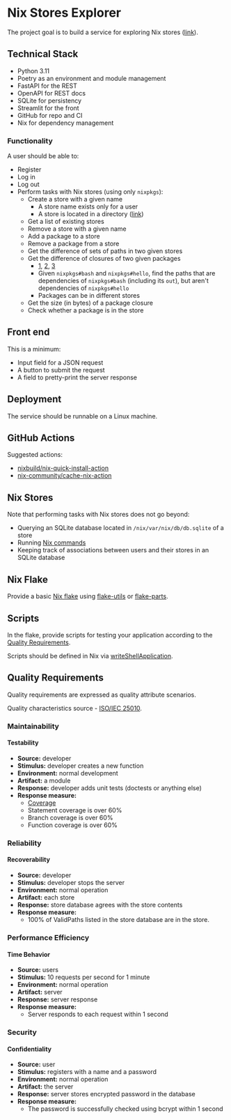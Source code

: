 # Nix Stores Explorer

The project goal is to build a service for exploring Nix stores ([link](https://nixos.org/)).

## Technical Stack

- Python 3.11
- Poetry as an environment and module management
- FastAPI for the REST
- OpenAPI for REST docs
- SQLite for persistency
- Streamlit for the front
- GitHub for repo and CI
- Nix for dependency management

### Functionality

A user should be able to:

- Register
- Log in
- Log out
- Perform tasks with Nix stores (using only `nixpkgs`):
  - Create a store with a given name
    - A store name exists only for a user
    - A store is located in a directory ([link](https://nixos.org/manual/nix/unstable/command-ref/new-cli/nix3-path-info))
  - Get a list of existing stores
  - Remove a store with a given name
  - Add a package to a store
  - Remove a package from a store
  - Get the difference of sets of paths in two given stores
  - Get the difference of closures of two given packages
    - [1](https://zero-to-nix.com/concepts/closures), [2](https://nixos.org/manual/nix/unstable/command-ref/new-cli/nix3-path-info), [3](https://nixos.org/manual/nix/unstable/command-ref/new-cli/nix3-derivation-show)
    - Given `nixpkgs#bash` and `nixpkgs#hello`, find the paths that are dependencies of `nixpkgs#bash` (including its `out`), but aren't dependencies of `nixpkgs#hello`
    - Packages can be in different stores
  - Get the size (in bytes) of a package closure
  - Check whether a package is in the store

## Front end

This is a minimum:

- Input field for a JSON request
- A button to submit the request
- A field to pretty-print the server response

## Deployment

The service should be runnable on a Linux machine.

## GitHub Actions

Suggested actions:

- [nixbuild/nix-quick-install-action](https://github.com/nixbuild/nix-quick-install-action)
- [nix-community/cache-nix-action](https://github.com/nix-community/cache-nix-action)

## Nix Stores

Note that performing tasks with Nix stores does not go beyond:

- Querying an SQLite database located in `/nix/var/nix/db/db.sqlite` of a store
- Running [Nix commands](https://nixos.org/manual/nix/stable/command-ref/new-cli/nix)
- Keeping track of associations between users and their stores in an SQLite database

## Nix Flake

Provide a basic [Nix flake](https://nixos.wiki/wiki/Flakes) using [flake-utils](https://github.com/numtide/flake-utils) or [flake-parts](https://flake.parts/).

## Scripts

In the flake, provide scripts for testing your application according to the [Quality Requirements](#quality-requirements).

Scripts should be defined in Nix via [writeShellApplication](https://nixos.org/manual/nixpkgs/unstable/#trivial-builder-writeShellApplication).

## Quality Requirements

Quality requirements are expressed as quality attribute scenarios.

Quality characteristics source - [ISO/IEC 25010](https://iso25000.com/index.php/en/iso-25000-standards/iso-25010).

### Maintainability

#### Testability

- **Source:** developer
- **Stimulus:** developer creates a new function
- **Environment:** normal development
- **Artifact:** a module
- **Response:** developer adds unit tests (doctests or anything else)
- **Response measure:**
  - [Coverage](https://www.atlassian.com/continuous-delivery/software-testing/code-coverage)
  - Statement coverage is over 60%
  - Branch coverage is over 60%
  - Function coverage is over 60%

### Reliability

#### Recoverability

- **Source:** developer
- **Stimulus:** developer stops the server
- **Environment:** normal operation
- **Artifact:** each store
- **Response:** store database agrees with the store contents
- **Response measure:**
  - 100% of ValidPaths listed in the store database are in the store.

### Performance Efficiency

#### Time Behavior

- **Source:** users
- **Stimulus:** 10 requests per second for 1 minute
- **Environment:** normal operation
- **Artifact:** server
- **Response:** server response
- **Response measure:**
  - Server responds to each request within 1 second

### Security

#### Confidentiality

- **Source:** user
- **Stimulus:** registers with a name and a password
- **Environment:** normal operation
- **Artifact:** the server
- **Response:** server stores encrypted password in the database
- **Response measure:**
  - The password is successfully checked using bcrypt within 1 second
